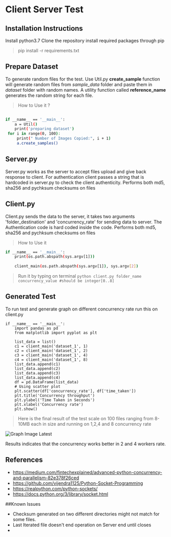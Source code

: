 # Client Server Test

## Installation Instructions 
Install python3.7 
Clone the repository 
install required packages through pip
> pip install -r requirements.txt


## Prepare Dataset
To generate random files for the test. Use Util.py 
**create_sample** function will generate random files from *sample_data* folder and paste them in *dataset* folder with random names. A utility function called **reference_name** generates the random string for each file. 
> How to Use it ? 
```sh
  
if __name__ == '__main__':  
    a = Util()  
    print('preparing dataset')  
 for i in range(0, 100): 
     print(" Number of Images Copied:", i + 1) 
     a.create_samples()
```
## Server.py

Server.py works as the server to accept files upload and give back response to client. For authentication client passes a string that is hardcoded in server.py to check the client authenticity. 
Performs both md5, sha256 and pychksum checksums on files

## Client.py
Client.py sends the data to the server, it takes two arguments 'folder_destination' and 'concurrency_rate' for sending data to server. The Authentication code is hard coded inside the code. 
Performs both md5, sha256 and pychksum checksums on files
>How to Use it  
```sh
if __name__ == '__main__':  
    print(os.path.abspath(sys.argv[1]))  
  
    client_main(os.path.abspath(sys.argv[1]), sys.argv[2])
```
> Run it by typing on terminal 
``` python client.py folder_name concurrency_value #should be integer[0..8] ```


## Generated Test
To run test and generate graph on different concurrency rate run this on client.py 
```
if __name__ == '__main__': 
	import pandas as pd  
	from matplotlib import pyplot as plt  
  
	list_data = list()  
	c1 = client_main('dataset_1', 1)  
	c2 = client_main('dataset_1', 2)  
	c3 = client_main('dataset_1', 4)  
	c4 = client_main('dataset_1', 8)  
	list_data.append(c1)  
	list_data.append(c2)  
	list_data.append(c3)  
	list_data.append(c4)  
	df = pd.DataFrame(list_data)  
	# Using scatter plot  
	plt.scatter(df['concurrency_rate'], df['time_taken'])  
	plt.title('Concurrency throughput')  
	plt.ylabel('Time Taken in Seconds')  
	plt.xlabel('Concurrency rate')  
	plt.show()
```

>Here is the final result of the test scale on 100 files ranging from 8-10MB each in size 
>and running on 1,2,4 and 8 concurrency rate

![Graph Image Latest](https://github.com/jahanxb/client-server/blob/master/concurrency_graph_full.png?raw=true)

Results indicates that the concurrency works better in 2 and 4 workers rate. 
## References

 - https://medium.com/fintechexplained/advanced-python-concurrency-and-parallelism-82e378f26ced
 - https://github.com/vijendra1125/Python-Socket-Programming
 - https://realpython.com/python-sockets/
 - https://docs.python.org/3/library/socket.html


##Known Issues 
 - Checksum generated on two different directories might not match for some files. 
 - Last Iterated file doesn't end operation on Server end until closes
 - 
